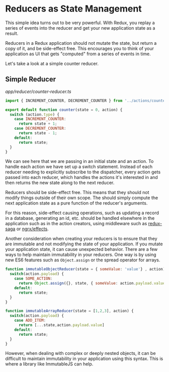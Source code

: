 # Reducers as State Management

This simple idea turns out to be very powerful. With Redux, you replay a series
of events into the reducer and get your new application state as a result.

Reducers in a Redux application should not mutate the state, but return a copy
of it, and be side-effect free. This encourages you to think of your application
as UI that gets "computed" from a series of events in time.

Let's take a look at a simple counter reducer.

## Simple Reducer

_app/reducer/counter-reducer.ts_
```javascript
import { INCREMENT_COUNTER, DECREMENT_COUNTER } from '../actions/counter-actions';

export default function counter(state = 0, action) {
  switch (action.type) {
    case INCREMENT_COUNTER:
      return state + 1;
    case DECREMENT_COUNTER:
      return state - 1;
    default:
      return state;
  }
}
```

We can see here that we are passing in an initial state and an action. To
handle each action we have set up a switch statement. Instead of each reducer
needing to explicitly subscribe to the dispatcher, every action gets passed into
each reducer, which handles the actions it's interested in and then returns the
new state along to the next reducer.

Reducers should be side-effect free. This means that they should not
modify things outside of their own scope. The should simply compute the next
application state as a pure function of the reducer's arguments. 

For this reason, side-effect causing operations, such as
updating a record in a database, generating an id, etc. should be handled
elsewhere in the application such as in the action creators, using middleware such as [redux-saga](https://github.com/yelouafi/redux-saga) or [ngrx/effects](https://github.com/ngrx/effects).

Another consideration when creating your reducers is to ensure that they are immutable and not modifying the state of your application. If you mutate your application state, it can cause unexpected behavior. There are a few ways to help maintain immutability in your reducers. One way is by using new ES6 features such as `Object.assign` or the spread operator for arrays.

```js
function immutableObjectReducer(state = { someValue: 'value'} , action) {
  switch(action.payload) {
    case SOME_ACTION:
      return Object.assign({}, state, { someValue: action.payload.value });
    default:
      return state;
  }
}

function immutableArrayReducer(state = [1,2,3], action) {
  switch(action.payload) {
    case ADD_ITEM:
      return [...state,action.payload.value]
    default:
      return state;
  }
}
```

However, when dealing with complex or deeply nested objects, it can be difficult to maintain immutability in your application using this syntax. This is where a library like ImmutableJS can help.
